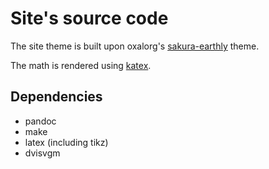 # Site's source code

The site theme is built upon oxalorg's
[sakura-earthly](https://github.com/oxalorg/sakura) theme.

The math is rendered using [katex](https://katex.org/).

## Dependencies
- pandoc
- make
- latex (including tikz)
- dvisvgm


